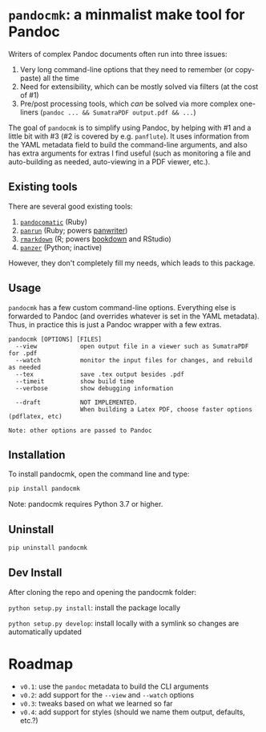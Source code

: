 # `pandocmk`: a minmalist make tool for Pandoc

Writers of complex Pandoc documents often run into three issues:

1. Very long command-line options that they need to remember (or copy-paste) all the time
2. Need for extensibility, which can be mostly solved via filters (at the cost of #1)
3. Pre/post processing tools, which *can* be solved via more complex one-liners (`pandoc ... && SumatraPDF output.pdf && ...`)

The goal of `pandocmk` is to simplify using Pandoc, by helping with #1 and a little bit with #3 (#2 is covered by e.g. `panflute`). It uses information from the YAML metadata field to build the command-line arguments, and also has extra arguments for extras I find useful (such as monitoring a file and auto-building as needed, auto-viewing in a PDF viewer, etc.).


## Existing tools

There are several good existing tools:

1. [`pandocomatic`](https://heerdebeer.org/Software/markdown/pandocomatic/) (Ruby)
2. [`panrun`](https://github.com/mb21/panrun) (Ruby; powers [panwriter](https://panwriter.com/))
3. [`rmarkdown`](https://rmarkdown.rstudio.com/) (R; powers [bookdown](https://bookdown.org/) and RStudio)
4. [`panzer`](https://github.com/msprev/panzer) (Python; inactive)

However, they don't completely fill my needs, which leads to this package.


## Usage

`pandocmk` has a few custom command-line options. Everything else is forwarded to Pandoc (and overrides whatever is set in the YAML metadata). Thus, in practice this is just a Pandoc wrapper with a few extras.

```
pandocmk [OPTIONS] [FILES]
  --view			open output file in a viewer such as SumatraPDF for .pdf
  --watch			monitor the input files for changes, and rebuild as needed
  --tex				save .tex output besides .pdf
  --timeit			show build time
  --verbose			show debugging information

  --draft			NOT IMPLEMENTED.
                    When building a Latex PDF, choose faster options (pdflatex, etc)

Note: other options are passed to Pandoc
```


## Installation

To install pandocmk, open the command line and type:

```bash
pip install pandocmk
```

Note: pandocmk requires Python 3.7 or higher.

## Uninstall

```bash
pip uninstall pandocmk
```

## Dev Install

After cloning the repo and opening the pandocmk folder:

`python setup.py install`: install the package locally

`python setup.py develop`: install locally with a symlink so changes are automatically updated


# Roadmap

- `v0.1`: use the `pandoc` metadata to build the CLI arguments
- `v0.2`: add support for the `--view` and `--watch` options
- `v0.3`: tweaks based on what we learned so far
- `v0.4`: add support for styles (should we name them output, defaults, etc.?)
